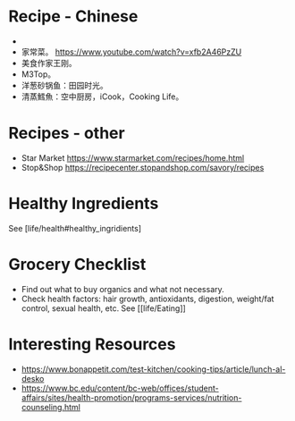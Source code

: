# Recipe - Chinese
- 
- 家常菜。 https://www.youtube.com/watch?v=xfb2A46PzZU
- 美食作家王刚。
- M3Top。
- 洋葱砂锅鱼：田园时光。
- 清蒸鱈魚：空中厨房，iCook，Cooking Life。

# Recipes - other
- Star Market https://www.starmarket.com/recipes/home.html
- Stop&Shop https://recipecenter.stopandshop.com/savory/recipes

# Healthy Ingredients
See [life/health#healthy_ingridients]

# Grocery Checklist
- Find out what to buy organics and what not necessary.
- Check health factors: hair growth, antioxidants, digestion, weight/fat control, sexual health, etc. See [[life/Eating]]

# Interesting Resources
- https://www.bonappetit.com/test-kitchen/cooking-tips/article/lunch-al-desko
- https://www.bc.edu/content/bc-web/offices/student-affairs/sites/health-promotion/programs-services/nutrition-counseling.html
